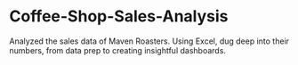 # Coffee-Shop-Sales-Analysis
Analyzed the sales data of Maven Roasters. Using Excel, dug deep into their numbers, from data prep to creating insightful dashboards.
